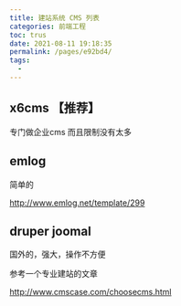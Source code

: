 ```yaml
---
title: 建站系统 CMS 列表
categories: 前端工程
toc: trus
date: 2021-08-11 19:18:35
permalink: /pages/e92bd4/
tags: 
  - 
---
```


## x6cms 【推荐】

专门做企业cms 而且限制没有太多


## emlog 

简单的

http://www.emlog.net/template/299

## druper joomal 

国外的，强大，操作不方便 

参考一个专业建站的文章 

http://www.cmscase.com/choosecms.html